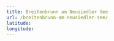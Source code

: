 ```yaml
---
title: Breitenbrunn am Neusiedler See
url: /breitenbrunn-am-neusiedler-see/
latitude: 
longitude: 
---
```

